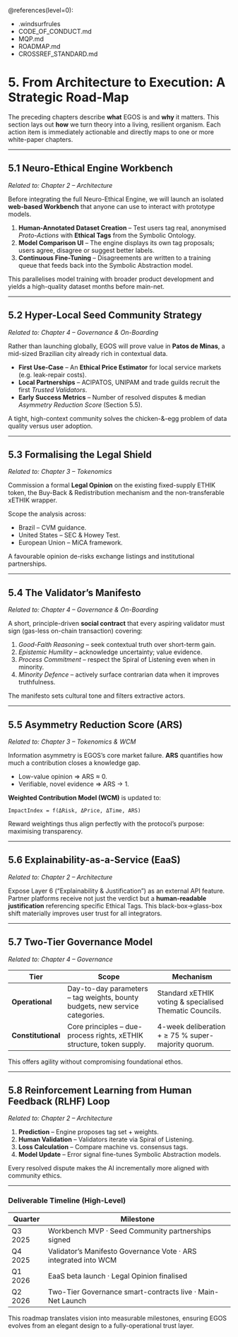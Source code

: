 @references(level=0):
 - .windsurfrules
 - CODE_OF_CONDUCT.md
 - MQP.md
 - ROADMAP.md
 - CROSSREF_STANDARD.md

# 5. From Architecture to Execution: A Strategic Road-Map

The preceding chapters describe **what** EGOS is and **why** it matters.  This section lays out **how** we turn theory into a living, resilient organism.  Each action item is immediately actionable and directly maps to one or more white-paper chapters.

---
## 5.1 Neuro-Ethical Engine Workbench  
*Related to: Chapter 2 – Architecture*

Before integrating the full Neuro-Ethical Engine, we will launch an isolated **web-based Workbench** that anyone can use to interact with prototype models.

1.  **Human-Annotated Dataset Creation** – Test users tag real, anonymised *Proto-Actions* with **Ethical Tags** from the Symbolic Ontology.
2.  **Model Comparison UI** – The engine displays its own tag proposals; users agree, disagree or suggest better labels.
3.  **Continuous Fine-Tuning** – Disagreements are written to a training queue that feeds back into the Symbolic Abstraction model.

This parallelises model training with broader product development and yields a high-quality dataset months before main-net.

---
## 5.2 Hyper-Local Seed Community Strategy  
*Related to: Chapter 4 – Governance & On-Boarding*

Rather than launching globally, EGOS will prove value in **Patos de Minas**, a mid-sized Brazilian city already rich in contextual data.

* **First Use-Case** – An **Ethical Price Estimator** for local service markets (e.g. leak-repair costs).
* **Local Partnerships** – ACIPATOS, UNIPAM and trade guilds recruit the first *Trusted Validators*.
* **Early Success Metrics** – Number of resolved disputes & median *Asymmetry Reduction Score* (Section 5.5).

A tight, high-context community solves the chicken-&-egg problem of data quality versus user adoption.

---
## 5.3 Formalising the Legal Shield  
*Related to: Chapter 3 – Tokenomics*

Commission a formal **Legal Opinion** on the existing fixed-supply ETHIK token, the Buy-Back & Redistribution mechanism and the non-transferable xETHIK wrapper.

Scope the analysis across:
* Brazil – CVM guidance.
* United States – SEC & Howey Test.
* European Union – MiCA framework.

A favourable opinion de-risks exchange listings and institutional partnerships.

---
## 5.4 The Validator’s Manifesto  
*Related to: Chapter 4 – Governance & On-Boarding*

A short, principle-driven **social contract** that every aspiring validator must sign (gas-less on-chain transaction) covering:

1. *Good-Faith Reasoning* – seek contextual truth over short-term gain.
2. *Epistemic Humility* – acknowledge uncertainty; value evidence.
3. *Process Commitment* – respect the Spiral of Listening even when in minority.
4. *Minority Defence* – actively surface contrarian data when it improves truthfulness.

The manifesto sets cultural tone and filters extractive actors.

---
## 5.5 Asymmetry Reduction Score (ARS)  
*Related to: Chapter 3 – Tokenomics & WCM*

Information asymmetry is EGOS’s core market failure.  **ARS** quantifies how much a contribution closes a knowledge gap.

* Low-value opinion ⇒ ARS ≈ 0.
* Verifiable, novel evidence ⇒ ARS → 1.

**Weighted Contribution Model (WCM)** is updated to:

```
ImpactIndex = f(ΔRisk, ΔPrice, ΔTime, ARS)
```

Reward weightings thus align perfectly with the protocol’s purpose: maximising transparency.

---
## 5.6 Explainability-as-a-Service (EaaS)  
*Related to: Chapter 2 – Architecture*

Expose Layer 6 (“Explainability & Justification”) as an external API feature.  Partner platforms receive not just the verdict but a **human-readable justification** referencing specific Ethical Tags.  This black-box→glass-box shift materially improves user trust for all integrators.

---
## 5.7 Two-Tier Governance Model  
*Related to: Chapter 4 – Governance*

| Tier | Scope | Mechanism |
| --- | --- | --- |
| **Operational** | Day-to-day parameters – tag weights, bounty budgets, new service categories. | Standard xETHIK voting & specialised Thematic Councils. |
| **Constitutional** | Core principles – due-process rights, xETHIK structure, token supply. | 4-week deliberation + ≥ 75 % super-majority quorum. |

This offers agility without compromising foundational ethos.

---
## 5.8 Reinforcement Learning from Human Feedback (RLHF) Loop  
*Related to: Chapter 2 – Architecture*

1. **Prediction** – Engine proposes tag set + weights.  
2. **Human Validation** – Validators iterate via Spiral of Listening.  
3. **Loss Calculation** – Compare machine vs. consensus tags.  
4. **Model Update** – Error signal fine-tunes Symbolic Abstraction models.

Every resolved dispute makes the AI incrementally more aligned with community ethics.

---

### Deliverable Timeline (High-Level)

| Quarter | Milestone |
| ------ | ---------- |
| Q3 2025 | Workbench MVP · Seed Community partnerships signed |
| Q4 2025 | Validator’s Manifesto Governance Vote · ARS integrated into WCM |
| Q1 2026 | EaaS beta launch · Legal Opinion finalised |
| Q2 2026 | Two-Tier Governance smart-contracts live · Main-Net Launch |

This roadmap translates vision into measurable milestones, ensuring EGOS evolves from an elegant design to a fully-operational trust layer.
